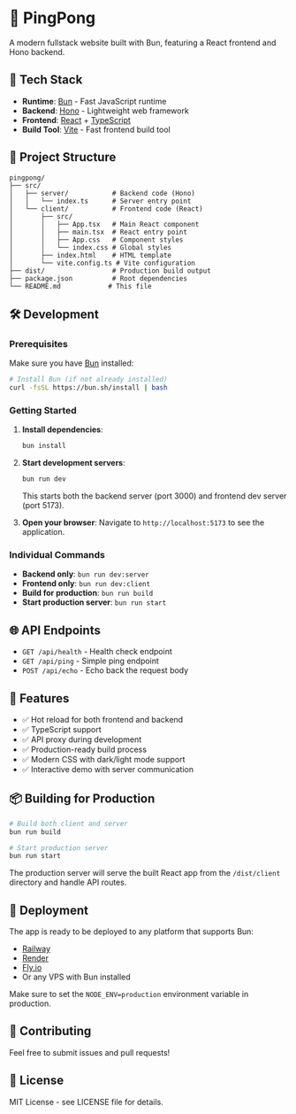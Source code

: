# 🏓 PingPong

A modern fullstack website built with Bun, featuring a React frontend and Hono backend.

## 🚀 Tech Stack

- **Runtime**: [Bun](https://bun.sh/) - Fast JavaScript runtime
- **Backend**: [Hono](https://hono.dev/) - Lightweight web framework
- **Frontend**: [React](https://reactjs.org/) + [TypeScript](https://www.typescriptlang.org/)
- **Build Tool**: [Vite](https://vitejs.dev/) - Fast frontend build tool

## 📁 Project Structure

```
pingpong/
├── src/
│   ├── server/           # Backend code (Hono)
│   │   └── index.ts      # Server entry point
│   └── client/           # Frontend code (React)
│       ├── src/
│       │   ├── App.tsx   # Main React component
│       │   ├── main.tsx  # React entry point
│       │   ├── App.css   # Component styles
│       │   └── index.css # Global styles
│       ├── index.html    # HTML template
│       └── vite.config.ts # Vite configuration
├── dist/                 # Production build output
├── package.json          # Root dependencies
└── README.md            # This file
```

## 🛠️ Development

### Prerequisites

Make sure you have [Bun](https://bun.sh/) installed:

```bash
# Install Bun (if not already installed)
curl -fsSL https://bun.sh/install | bash
```

### Getting Started

1. **Install dependencies**:
   ```bash
   bun install
   ```

2. **Start development servers**:
   ```bash
   bun run dev
   ```
   
   This starts both the backend server (port 3000) and frontend dev server (port 5173).

3. **Open your browser**:
   Navigate to `http://localhost:5173` to see the application.

### Individual Commands

- **Backend only**: `bun run dev:server`
- **Frontend only**: `bun run dev:client`
- **Build for production**: `bun run build`
- **Start production server**: `bun run start`

## 🌐 API Endpoints

- `GET /api/health` - Health check endpoint
- `GET /api/ping` - Simple ping endpoint
- `POST /api/echo` - Echo back the request body

## 🎯 Features

- ✅ Hot reload for both frontend and backend
- ✅ TypeScript support
- ✅ API proxy during development
- ✅ Production-ready build process
- ✅ Modern CSS with dark/light mode support
- ✅ Interactive demo with server communication

## 📦 Building for Production

```bash
# Build both client and server
bun run build

# Start production server
bun run start
```

The production server will serve the built React app from the `/dist/client` directory and handle API routes.

## 🚀 Deployment

The app is ready to be deployed to any platform that supports Bun:

- [Railway](https://railway.app/)
- [Render](https://render.com/)
- [Fly.io](https://fly.io/)
- Or any VPS with Bun installed

Make sure to set the `NODE_ENV=production` environment variable in production.

## 🤝 Contributing

Feel free to submit issues and pull requests!

## 📄 License

MIT License - see LICENSE file for details.
